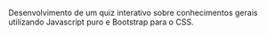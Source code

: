 Desenvolvimento de um quiz interativo sobre conhecimentos gerais utilizando Javascript puro e Bootstrap para o CSS.